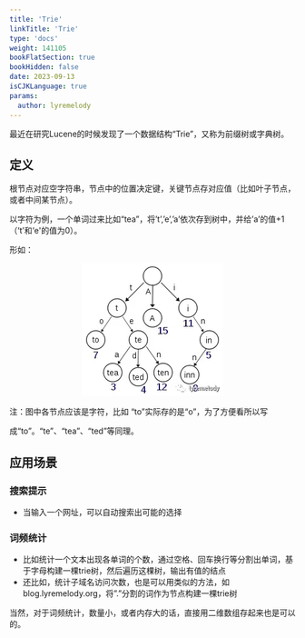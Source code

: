```yaml
---
title: 'Trie'
linkTitle: 'Trie'
type: 'docs'
weight: 141105
bookFlatSection: true
bookHidden: false
date: 2023-09-13
isCJKLanguage: true
params:
  author: lyremelody
---
```


​最近在研究Lucene的时候发现了一个数据结构“Trie”，又称为前缀树或字典树。

## 定义

根节点对应空字符串，节点中的位置决定键，关键节点存对应值（比如叶子节点，或者中间某节点）。

以字符为例，一个单词过来比如“tea”，将’t’,’e’,’a’依次存到树中，并给’a’的值+1（‘t’和‘e'的值为0）。

形如：

<div align=center><img src="./images/trie.png"></div>

注：图中各节点应该是字符，比如 “to”实际存的是“o”，为了方便看所以写

成“to”。“te”、“tea”、“ted”等同理。

## 应用场景

### 搜索提示

* 当输入一个网址，可以自动搜索出可能的选择

### 词频统计

* 比如统计一个文本出现各单词的个数，通过空格、回车换行等分割出单词，基于字母构建一棵trie树，然后遍历这棵树，输出有值的结点 
* 还比如，统计子域名访问次数，也是可以用类似的方法，如blog.lyremelody.org，将”.”分割的词作为节点构建一棵trie树

当然，对于词频统计，数量小，或者内存大的话，直接用二维数组存起来也是可以的。

